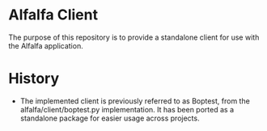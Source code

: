 # Alfalfa Client

The purpose of this repository is to provide a standalone client for use with the Alfalfa application.

# History
- The implemented client is previously referred to as Boptest, from the alfalfa/client/boptest.py implementation.  It has been ported as a standalone package for easier usage across projects. 
